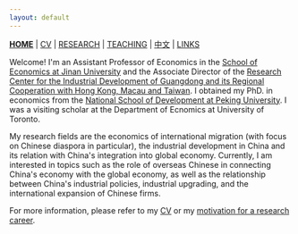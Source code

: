 ```yaml
---
layout: default
---
```



[**HOME**](./index.md) | [CV](./assets/CV_FanghaoChen_240916.pdf) | [RESEARCH](./research.md) | [TEACHING](./teaching.md) | [中文](./chinesepage.md) | [LINKS](./links.md)

Welcome! I'm an Assistant Professor of Economics in the [School of Economics at Jinan University](https://ec.jnu.edu.cn/) and the Associate Director of the [Research Center for the Industrial Development of Guangdong and its Regional Cooperation with Hong Kong, Macau and Taiwan](https://ogo.jnu.edu.cn/). I obtained my PhD. in economics from the [National School of Development at Peking University](https://www.nsd.pku.edu.cn/). I was a visiting scholar at the Department of Ecnomics at University of Toronto.

My research fields are the economics of international migration (with focus on Chinese diaspora in particular), the industrial development in China and its relation with China's integration into global economy. Currently, I am interested in topics such as the role of overseas Chinese in connecting China's economy with the global economy, as well as the relationship between China's industrial policies, industrial upgrading, and the international expansion of Chinese firms.

For more information, please refer to my [CV](./assets/CV_FanghaoChen_231105.pdf) or my [motivation for a research career](https://mp.weixin.qq.com/s?__biz=Mzg4MzE0ODY0Mw==&mid=2247491382&idx=1&sn=992dc4dda38bfd95d5c2b47848fc5a81&chksm=cf4a8d3af83d042c96f68c98b9406eab25df4ce418b6778fccdee755fc9e499decfb44498855&mpshare=1&scene=24&srcid=12203KNxFd0xsEh7nM7ZzhKn&sharer_sharetime=1639991731014&sharer_shareid=009d752390d3ca9d149b0d31038375f0#rd).

